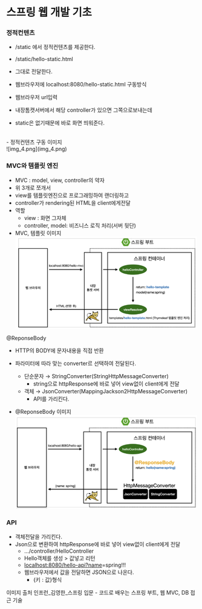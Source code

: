# 스프링 웹 개발 기초

### 정적컨텐츠

- /static 에서 정적컨텐츠를 제공한다.
- /static/hello-static.html
- 그대로 전달한다.
- 웹브라우저에 localhost:8080/hello-static.html
구동방식

- 웹브라우저 url입력
- 내장톰캣서버에서 해당 controller가 있으면 그쪽으로보내는데
- static은 없기때문에 바로 화면 띄워준다.
<br/>
- 정적컨텐츠 구동 이미지<br/>
  ![img_4.png](img_4.png)


### MVC와 템플릿 엔진

- MVC : model, view, controller의 약자
- 위 3개로 쪼개서
- view를 템플릿엔진으로 프로그래밍하여 랜더링하고
- controller가 rendering된 HTML을 client에게전달
- 역할
    - view : 화면 그자체
    - controller, model: 비즈니스 로직 처리(서버 뒷단)
- MVC, 템플릿 이미지
</br>![img_5.png](img_5.png)





@ReponseBody

- HTTP의 BODY에 문자내용을 직접 반환
- 파라미터에 따라 맞는 converter르 선택하여 전달된다.
    - 단순문자 → StringConverter(StringHttpMessageConverter)
      -  string으로 httpResponse에 바로 넣어 view없이 client에게 전달
    - 객체 → JsonConverter(MappingJackson2HttpMessageConverter)
      - API를 가리킨다.

- @ReponseBody 이미지<br/>
![img_6.png](img_6.png)


### API

- 객체전달을 가리킨다.
- Json으로 변환하여 httpResponse에 바로 넣어 view없이 client에게 전달
  - …/controller/HelloController
  - Hello객체를 생성 > 값넣고 리턴
  - [localhost:8080/hello-api?name](http://localhost:8080/hello-api?name)=spring!!!
  - 웹브라우저에서 값을 전달하면 JSON으로 나온다.
      - {키 : 값}형식

이미지 출처
인프런_김영한_스프링 입문 - 코드로 배우는 스프링 부트, 웹 MVC, DB 접근 기술